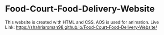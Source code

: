 # Food-Court-Food-Delivery-Website
This website is created with HTML and CSS. AOS is used for animation.
Live Link: https://shahriaroman98.github.io/Food-Court-Food-Delivery-Website/
